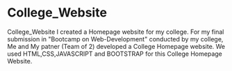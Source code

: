 # College_Website
College_Website I created a Homepage website for my college.
For my final submission in "Bootcamp on Web-Development" conducted by my college, Me and My patner (Team of 2) developed a College Homepage website.
We used HTML,CSS,JAVASCRIPT and BOOTSTRAP for this College Homepage Website.
